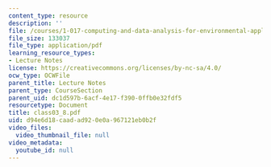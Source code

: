```yaml
---
content_type: resource
description: ''
file: /courses/1-017-computing-and-data-analysis-for-environmental-applications-fall-2003/d94e6d18caadad920e0a967121eb0b2f_class03_8.pdf
file_size: 133037
file_type: application/pdf
learning_resource_types:
- Lecture Notes
license: https://creativecommons.org/licenses/by-nc-sa/4.0/
ocw_type: OCWFile
parent_title: Lecture Notes
parent_type: CourseSection
parent_uid: dc1d597b-6acf-4e17-f390-0ffb0e32fdf5
resourcetype: Document
title: class03_8.pdf
uid: d94e6d18-caad-ad92-0e0a-967121eb0b2f
video_files:
  video_thumbnail_file: null
video_metadata:
  youtube_id: null
---
```

